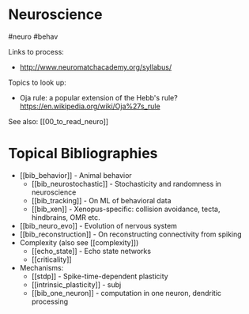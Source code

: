 # Neuroscience

#neuro #behav

Links to process:
* http://www.neuromatchacademy.org/syllabus/

Topics to look up:
* Oja rule: a popular extension of the Hebb's rule? https://en.wikipedia.org/wiki/Oja%27s_rule

See also: [[00_to_read_neuro]]

# Topical Bibliographies
* [[bib_behavior]] - Animal behavior
    * [[bib_neurostochastic]] - Stochasticity and randomness in neuroscience
    * [[bib_tracking]] - On ML of behavioral data
    * [[bib_xen]] - Xenopus-specific: collision avoidance, tecta, hindbrains, OMR etc.
* [[bib_neuro_evo]] - Evolution of nervous system
* [[bib_reconstruction]] - On  reconstructing connectivity from spiking
* Complexity (also see [[complexity]])
    * [[echo_state]] - Echo state networks
    * [[criticality]]
* Mechanisms:
    * [[stdp]] - Spike-time-dependent plasticity
    * [[intrinsic_plasticity]] - subj
    * [[bib_one_neuron]] - computation in one neuron, dendritic processing



